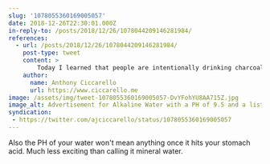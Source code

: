 ```yaml
---
slug: '1078055360169005057'
date: 2018-12-26T22:30:01.000Z
in-reply-to: /posts/2018/12/26/1078044209146281984/
references:
  - url: /posts/2018/12/26/1078044209146281984/
    post-type: tweet
    content: >
        Today I learned that people are intentionally drinking charcoal. Seems like an odd way to empty your Christmas stocking.
    author:
      name: Anthony Ciccarello
      url: https://www.ciccarello.me
image: /assets/img/tweet-1078055360169005057-DvYFohYU8AA715Z.jpg
image_alt: Advertisement for Alkaline Water with a PH of 9.5 and a list of supposed health benefits like 'Anti-aging' and 'Improved Energy & Metabolism'
syndication:
 - https://twitter.com/ajciccarello/status/1078055360169005057
---
```


Also the PH of your water won't mean anything once it hits your stomach acid. Much less exciting than calling it mineral water. 

